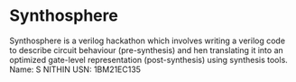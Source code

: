 # Synthosphere
Synthosphere is a verilog hackathon which involves writing a verilog code to describe circuit behaviour (pre-synthesis) and hen translating it into an optimized gate-level representation (post-synthesis) using synthesis tools.
Name: S NITHIN
USN: 1BM21EC135

